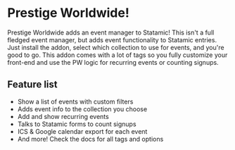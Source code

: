 # Prestige Worldwide!

Prestige Worldwide adds an event manager to Statamic! This isn't a full fledged event manager, but adds event functionality to Statamic entries. Just install the addon, select which collection to use for events, and you're good to go. This addon comes with a lot of tags so you fully customize your front-end and use the PW logic for recurring events or counting signups.

## Feature list

* Show a list of events with custom filters
* Adds event info to the collection you choose
* Add and show recurring events
* Talks to Statamic forms to count signups
* ICS & Google calendar export for each event
* And more! Check the docs for all tags and options
